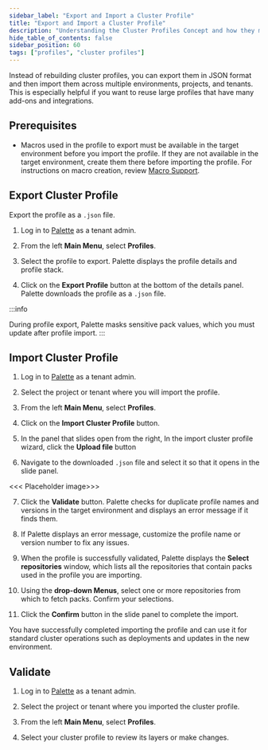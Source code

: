 ```yaml
---
sidebar_label: "Export and Import a Cluster Profile"
title: "Export and Import a Cluster Profile"
description: "Understanding the Cluster Profiles Concept and how they make Spectro Cloud powerful"
hide_table_of_contents: false
sidebar_position: 60
tags: ["profiles", "cluster profiles"]
---
```



Instead of rebuilding cluster profiles, you can export them in JSON format and then import them across multiple environments, projects, and tenants. This is especially helpful if you want to reuse large profiles that have many add-ons and integrations.

## Prerequisites

- Macros used in the profile to export must be available in the target environment before you import the profile. If they are not available in the target environment, create them there before importing the profile. For instructions on macro creation, review [Macro Support](/clusters/cluster-management/macros#createyourmacro).

## Export Cluster Profile

Export the profile as a `.json` file. 

1. Log in to [Palette](https://console.spectrocloud.com) as a tenant admin.

2. From the left **Main Menu**, select **Profiles**. 

3. Select the profile to export. Palette displays the profile details and profile stack.

4. Click on the **Export Profile** button at the bottom of the details panel. Palette downloads the profile as a `.json` file.

:::info

During profile export, Palette masks sensitive pack values, which you must update after profile import.
:::

## Import Cluster Profile

1. Log in to [Palette](https://console.spectrocloud.com) as a tenant admin.

2. Select the project or tenant where you will import the profile.

3. From the left **Main Menu**, select **Profiles**.

4. Click on the **Import Cluster Profile** button.

5. In the panel that slides open from the right, In the import cluster profile wizard, click the **Upload file** button 

6. Navigate to the downloaded `.json` file and select it so that it opens in the slide panel.

<<< Placeholder image>>>

7. Click the **Validate** button. Palette checks for duplicate profile names and versions in the target environment and displays an error message if it finds them. 

8. If Palette displays an error message, customize the profile name or version number to fix any issues. 

9. When the profile is successfully validated, Palette displays the **Select repositories** window, which lists all the repositories that contain packs used in the profile you are importing.

10. Using the **drop-down Menus**, select one or more repositories from which to fetch packs. Confirm your selections. 

11. Click the **Confirm** button in the slide panel to complete the import.

You have successfully completed importing the profile and can use it for standard cluster operations such as deployments and updates in the new environment.

## Validate

1. Log in to [Palette](https://console.spectrocloud.com) as a tenant admin.

2. Select the project or tenant where you imported the cluster profile.
3. From the left **Main Menu**, select **Profiles**.

4. Select your cluster profile to review its layers or make changes.

